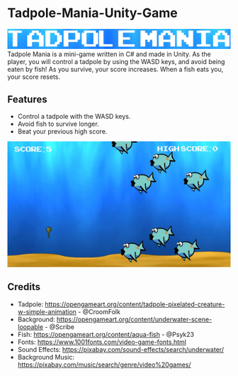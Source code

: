 # Tadpole-Mania-Unity-Game
![Game Screenshot](Pictures/images.JPG)
Tadpole Mania is a mini-game written in C# and made in Unity. As the player, you will control a tadpole by using the WASD keys, and avoid being eaten by fish! As you survive, your score increases. When a fish eats you, your score resets.

## Features
- Control a tadpole with the WASD keys.
- Avoid fish to survive longer.
- Beat your previous high score.

![Game](Pictures/images2.JPG)

## Credits
- Tadpole: https://opengameart.org/content/tadpole-pixelated-creature-w-simple-animation - @CroomFolk
- Background: https://opengameart.org/content/underwater-scene-loopable - @Scribe
- Fish: https://opengameart.org/content/aqua-fish - @Psyk23
- Fonts: https://www.1001fonts.com/video-game-fonts.html
- Sound Effects: https://pixabay.com/sound-effects/search/underwater/
- Background Music: https://pixabay.com/music/search/genre/video%20games/

